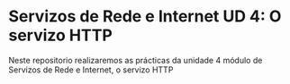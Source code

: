 # Servizos de Rede e Internet UD 4: O servizo HTTP
Neste repositorio realizaremos as prácticas da unidade 4 módulo de Servizos de Rede e Internet, o servizo HTTP